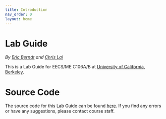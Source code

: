 ```yaml
---
title: Introduction
nav_order: 0
layout: home
---
```

# Lab Guide
_By [Eric Berndt](https://ekberndt.github.io/) and 
    [Chris Lai](https://www.linkedin.com/in/chris-lai-/)_

This is a Lab Guide for EECS/ME C106A/B at [University of California, Berkeley](https://eecs.berkeley.edu/).

# Source Code
The source code for this Lab Guide can be found [here](https://github.com/ucb-ee106/lab-guide). If you find any errors or have any suggestions, please contact course staff.